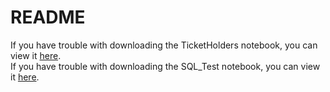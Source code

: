 # README

If you have trouble with downloading the TicketHolders notebook, you can view it [here](https://nbviewer.org/github/noah-kg/Technical-Interviews/blob/main/LAFC/Technical_Test/TicketHolders.ipynb).  
If you have trouble with downloading the SQL_Test notebook, you can view it [here](https://nbviewer.org/github/noah-kg/Technical-Interviews/blob/main/LAFC/Technical_Test/SQL_Test.ipynb).  
